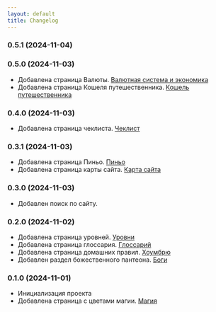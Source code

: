 ```yaml
---
layout: default
title: Changelog
---
```


### 0.5.1 (2024-11-04)
### 0.5.0 (2024-11-03)
- Добавлена страница Валюты. <a href="{{ '/data/glossary/currency.html' | relative_url }}">Валютная система и экономика</a>
- Добавлена страница Кошеля путешественника. <a href="{{ '/data/glossary/travelers-purse.html' | relative_url }}">Кошель путешественника</a>

### 0.4.0 (2024-11-03)
- Добавлена страница чеклиста. <a href="{{ '/data/checklist/' | relative_url }}">Чеклист</a>

### 0.3.1 (2024-11-03)
- Добавлена страница Пиньо. <a href="{{ '/data/glossary/pinio.html' | relative_url }}">Пиньо</a>
- Добавлена страница карты сайта. <a href="{{ '/sitemap/' | relative_url }}">Карта сайта</a>

### 0.3.0 (2024-11-03)
- Добавлен поиск по сайту.

### 0.2.0 (2024-11-02)
- Добавлена страница уровней. <a href="{{ '/data/levels/' | relative_url }}">Уровни</a>
- Добавлена страница глоссария. <a href="{{ '/data/glossary/' | relative_url }}">Глоссарий</a>
- Добавлена страница домашних правил. <a href="{{ '/data/homebrew/' | relative_url }}">Хоумбрю</a>
- Добавлен раздел божественного пантеона. <a href="{{ '/data/gods/' | relative_url }}">Боги</a>

### 0.1.0 (2024-11-01)
- Инициализация проекта
- Добавлена страница с цветами магии. <a href="{{ '/data/magic/' | relative_url }}">Магия</a>
